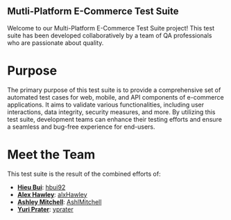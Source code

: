 ## Mutli-Platform E-Commerce Test Suite ##

Welcome to our Multi-Platform E-Commerce Test Suite project! This test suite has been developed collaboratively by a team of QA professionals who are passionate about quality. 

# Purpose

The primary purpose of this test suite is to provide a comprehensive set of automated test cases for web, mobile, and API components of e-commerce applications. It aims to validate various functionalities, including user interactions, data integrity, security measures, and more. By utilizing this test suite, development teams can enhance their testing efforts and ensure a seamless and bug-free experience for end-users.

# Meet the Team

This test suite is the result of the combined efforts of:

- **[Hieu Bui](https://www.linkedin.com/in/hbui92/)**: [hbui92](https://github.com/hbui92)
- **[Alex Hawley](https://www.linkedin.com/in/alexhawley/)**: [alxHawley](https://github.com/alxHawley)
- **[Ashley Mitchell](https://www.linkedin.com/in/ashley-mitchell-a977061/)**: [AshlMitchell](https://github.com/AshlMitchell)
- **[Yuri Prater](https://www.linkedin.com/in/yuri-prater-ii)**: [yprater](https://github.com/yprater)
